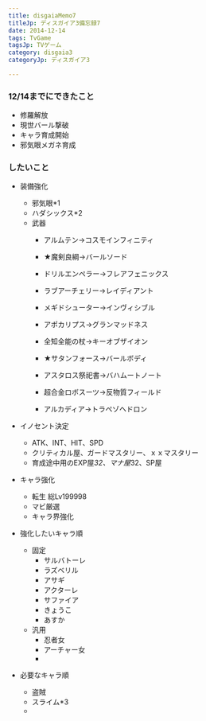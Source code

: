 ```yaml
---
title: disgaiaMemo7
titleJp: ディスガイア3備忘録7
date: 2014-12-14
tags: TvGame
tagsJp: TVゲーム
category: disgaia3
categoryJp: ディスガイア3

---
```


### 12/14までにできたこと

* 修羅解放
* 現世バール撃破
* キャラ育成開始
* 邪気眼メガネ育成

### したいこと
* 装備強化
	* 邪気眼*1
	* ハダシックス*2
	* 武器
		* アルムテン→コスモインフィニティ
		* ★魔剣良綱→バールソード
		* ドリルエンペラー→フレアフェニックス
		* ラブアーチェリー→レイディアント
		* メギドシューター→インヴィシブル
		* アポカリプス→グランマッドネス
		* 全知全能の杖→キーオブザイオン
		* ★サタンフォース→バールボディ
		* アスタロス祭祀書→バハムートノート

		* 超合金ロボスーツ→反物質フィールド
		* アルカディア→トラペゾヘドロン


* イノセント決定
	* ATK、INT、HIT、SPD
	* クリティカル屋、ガードマスタリー、ｘｘマスタリー
	* 育成途中用のEXP屋*32、マナ屋*32、SP屋
* キャラ強化
	* 転生 総Lv199998
	* マビ厳選
	* キャラ界強化
* 強化したいキャラ順
	* 固定
		* サルバトーレ
		* ラズベリル
		* アサギ
		* アクターレ
		* サファイア
		* きょうこ
		* あすか
	* 汎用
		* 忍者女
		* アーチャー女
		* 

* 必要なキャラ順
	* 盗賊
	* スライム*3
	* 

